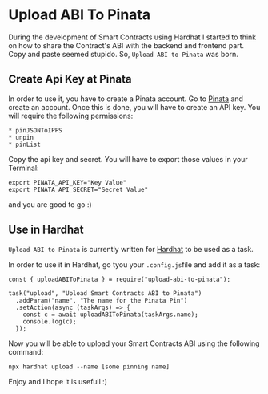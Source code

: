 # Upload ABI To Pinata

During the development of Smart Contracts using Hardhat I started to think on how to share the Contract's ABI with the backend and frontend part. Copy and paste seemed stupido.
So, `Upload ABI to Pinata` was born.

## Create Api Key at Pinata
In order to use it, you have to create a Pinata account. Go to [Pinata](https://pinata.cloud) and create an account. Once this is done, you will have to create an API key.
You will require the following permissions:

    * pinJSONToIPFS
    * unpin
    * pinList

Copy the api key and secret. You will have to export those values in your Terminal:
````
export PINATA_API_KEY="Key Value" 
export PINATA_API_SECRET="Secret Value"
````
and you are good to go :)

## Use in Hardhat
`Upload ABI to Pinata` is currently written for [Hardhat](https://https://hardhat.org/) to be used as a task.

In order to use it in Hardhat, go tyou your `.config.js`file and add it as a task:

```
const { uploadABIToPinata } = require("upload-abi-to-pinata");

task("upload", "Upload Smart Contracts ABI to Pinata")
  .addParam("name", "The name for the Pinata Pin")
  .setAction(async (taskArgs) => {
    const c = await uploadABIToPinata(taskArgs.name);
    console.log(c);
  });
```
Now you will be able to upload your Smart Contracts ABI using the following command:
```
npx hardhat upload --name [some pinning name]
```

Enjoy and I hope it is usefull :)